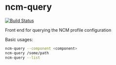# ncm-query

[![Build Status](https://jenkins1.ugent.be/view/Quattor/job/ncm-query/badge/icon)](http://jenkins1.ugent.be/view/Quattor/job/ncm-query/)

Front end for querying the NCM profile configuration

Basic usages:

```bash
ncm-query --component <component>
ncm-query /some/path
ncm-query --list
```
